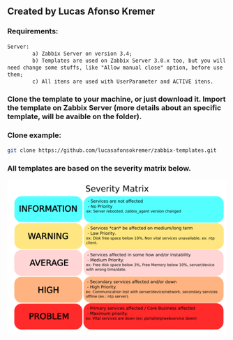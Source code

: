 ## Created by Lucas Afonso Kremer

### Requirements:

```
Server:
        a) Zabbix Server on version 3.4;
        b) Templates are used on Zabbix Server 3.0.x too, but you will need change some stuffs, like "Allow manual close" option, before use them;
        c) All itens are used with UserParameter and ACTIVE itens.
```
### Clone the template to your machine, or just download it. Import the template on Zabbix Server (more details about an specific template, will be avaible on the folder).

### Clone example:
```sh
git clone https://github.com/lucasafonsokremer/zabbix-templates.git
```

### All templates are based on the severity matrix below.
![matrix](severity_matrix.png)
